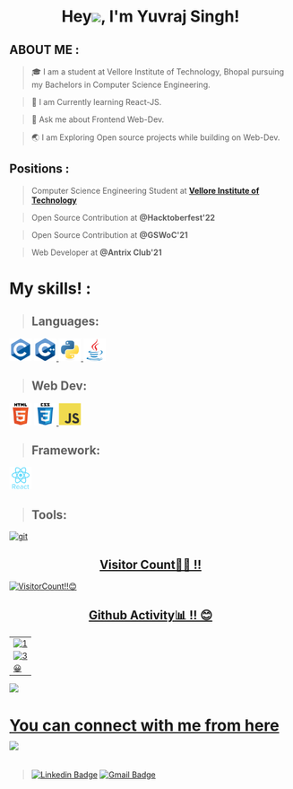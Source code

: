 <h1 align="center">Hey<img src="https://raw.githubusercontent.com/nixin72/nixin72/master/wave.gif" width="45px">, I'm Yuvraj Singh!</h1>

## **ABOUT ME :**

>:mortar_board: I am a student at Vellore Institute of Technology, Bhopal pursuing my Bachelors in Computer Science Engineering.  
         
>:telescope: I am Currently learning React-JS.    

>:thought_balloon: Ask me about Frontend Web-Dev.  

>:earth_asia: I am Exploring Open source projects while building on Web-Dev.  

## Positions :

> Computer Science Engineering Student at **[Vellore Institute of Technology](http://vitbhopal.ac.in/)**

> Open Source Contribution at **@Hacktoberfest'22**

> Open Source Contribution at **@GSWoC'21**

> Web Developer at **@Antrix Club'21**


 <h1> My skills! : </h1>

> ##  **Languages:** 

<a href="https://www.cprogramming.com/" target="_blank"> <img src="https://raw.githubusercontent.com/devicons/devicon/master/icons/c/c-original.svg" alt="c" width="40" height="40"/></a> 
<a href="https://www.w3schools.com/cpp/" target="_blank"> <img src="https://raw.githubusercontent.com/devicons/devicon/master/icons/cplusplus/cplusplus-original.svg" alt="cplusplus" width="40" height="40"/> </a> 
<a href="https://www.python.org" target="_blank"> <img src="https://raw.githubusercontent.com/devicons/devicon/master/icons/python/python-original.svg" alt="python" width="40" height="40"/> </a> 
<a href="https://www.java.com" target="_blank"> <img src="https://raw.githubusercontent.com/devicons/devicon/master/icons/java/java-original.svg" alt="java" width="40" height="40"/> </a><br>

> ##  **Web Dev:** 

<a href="https://www.w3.org/html/" target="_blank"> <img src="https://raw.githubusercontent.com/devicons/devicon/master/icons/html5/html5-original-wordmark.svg" alt="html5" width="40" height="40"/></a> 
<a href="https://www.w3schools.com/css/" target="_blank"> <img src="https://raw.githubusercontent.com/devicons/devicon/master/icons/css3/css3-original-wordmark.svg" alt="css3" width="40" height="40"/> </a><a href="https://developer.mozilla.org/en-US/docs/Web/JavaScript" target="_blank"> <img src="https://raw.githubusercontent.com/devicons/devicon/master/icons/javascript/javascript-original.svg" alt="javascript" width="40" height="40"/> </a> 

> ## **Framework:**

<a href="https://reactjs.org/" target="_blank"> <img src="https://raw.githubusercontent.com/devicons/devicon/master/icons/react/react-original-wordmark.svg" alt="react" width="40" height="40"/> </a>

> ## **Tools:**

<a href="https://git-scm.com/" target="_blank"> <img src="https://www.vectorlogo.zone/logos/git-scm/git-scm-icon.svg" alt="git" width="40" height="40"/> 
 
 
 <h2 align="center">Visitor Count👨‍💻 !! </h2>
<p align="center">
  
  ![VisitorCount!!😊](https://profile-counter.glitch.me/{yuvithakur007}/count.svg) 
  
</p>
   
<h2 align="center">Github Activity📊 !! 😊 </h2>   
   
<table>
  <tr>
    <td><img src="https://github-readme-stats.vercel.app/api?username=yuvithakur007&theme=radical&show_icons=true"  display=block width=100% height=auto  alt="1" ></td>

  <tr><td><img src="https://github-readme-streak-stats.herokuapp.com/?user=yuvithakur007&theme=tokyonight"  display=block width=100% height=auto alt="3" ></td></tr>
   <tr><td>😀</td></tr>
</table>
    
    
<!--  <h2 align="center">Yuvi's Productivity Stats📈 !! 😊</h2> -->

<div>
<img src="https://github-readme-activity-graph-1.josr3.repl.co/graph?username=yuvithakur007&theme=radical&bg_color=00000000&point=00000000&line=FC6401&hide_border=true&custom_title=&color=969696&area=true&area_color=FC6401">
  </div>
         
         
<h1><p>You can connect with me from here<i> <img src="https://emojis.slackmojis.com/emojis/images/1547582922/5197/party_blob.gif?1547582922" width="30px"/></i></p></h1>

>[![Linkedin Badge](https://img.shields.io/badge/-yuvi.singh07-blue?style=flat-square&logo=Linkedin&logoColor=black&link=https://https://https://www.linkedin.com/in/yuvi-singh07/)](https://www.linkedin.com/in/yuvi-singh07/)
[![Gmail Badge](https://img.shields.io/badge/01yuvisingh@gmail.com-c14438?style=flat-square&logo=Gmail&logoColor=black&link=mailto:srivastavaaman237@gmail.com)](mailto:01yuvisingh@gmail.com)

   
